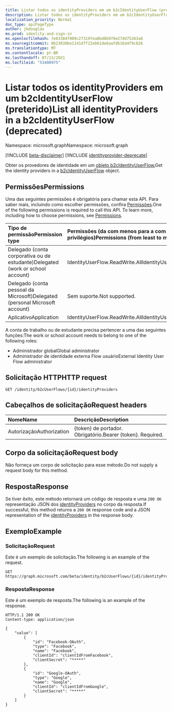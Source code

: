 ```yaml
---
title: Listar todos os identityProviders em um b2cIdentityUserFlow (preterido)
description: Listar todos os identityProviders em um b2cIdentityUserFlow. (preterido)
localization_priority: Normal
doc_type: apiPageType
author: jkdouglas
ms.prod: identity-and-sign-in
ms.openlocfilehash: 7e83384f009c273197ea8bd8b978e27dd75263a8
ms.sourcegitcommit: 8b23038be1141d7f22eb61de6aafdb16d4f9c826
ms.translationtype: MT
ms.contentlocale: pt-BR
ms.lasthandoff: 07/13/2021
ms.locfileid: "53400975"
---
```

# <a name="list-all-identityproviders-in-a-b2cidentityuserflow-deprecated"></a><span data-ttu-id="c6b24-104">Listar todos os identityProviders em um b2cIdentityUserFlow (preterido)</span><span class="sxs-lookup"><span data-stu-id="c6b24-104">List all identityProviders in a b2cIdentityUserFlow (deprecated)</span></span>

<span data-ttu-id="c6b24-105">Namespace: microsoft.graph</span><span class="sxs-lookup"><span data-stu-id="c6b24-105">Namespace: microsoft.graph</span></span>

[!INCLUDE [beta-disclaimer](../../includes/beta-disclaimer.md)]
[!INCLUDE [identityprovider-deprecate](../../includes/identityprovider-deprecate.md)]

<span data-ttu-id="c6b24-106">Obter os provedores de identidade em um [objeto b2cIdentityUserFlow.](../resources/b2cidentityuserflow.md)</span><span class="sxs-lookup"><span data-stu-id="c6b24-106">Get the identity providers in a [b2cIdentityUserFlow](../resources/b2cidentityuserflow.md) object.</span></span>

## <a name="permissions"></a><span data-ttu-id="c6b24-107">Permissões</span><span class="sxs-lookup"><span data-stu-id="c6b24-107">Permissions</span></span>

<span data-ttu-id="c6b24-p102">Uma das seguintes permissões é obrigatória para chamar esta API. Para saber mais, incluindo como escolher permissões, confira [Permissões](/graph/permissions-reference).</span><span class="sxs-lookup"><span data-stu-id="c6b24-p102">One of the following permissions is required to call this API. To learn more, including how to choose permissions, see [Permissions](/graph/permissions-reference).</span></span>

|<span data-ttu-id="c6b24-110">Tipo de permissão</span><span class="sxs-lookup"><span data-stu-id="c6b24-110">Permission type</span></span>      | <span data-ttu-id="c6b24-111">Permissões (da com menos para a com mais privilégios)</span><span class="sxs-lookup"><span data-stu-id="c6b24-111">Permissions (from least to most privileged)</span></span>              |
|:--------------------|:---------------------------------------------------------|
|<span data-ttu-id="c6b24-112">Delegado (conta corporativa ou de estudante)</span><span class="sxs-lookup"><span data-stu-id="c6b24-112">Delegated (work or school account)</span></span>|<span data-ttu-id="c6b24-113">IdentityUserFlow.ReadWrite.All</span><span class="sxs-lookup"><span data-stu-id="c6b24-113">IdentityUserFlow.ReadWrite.All</span></span>|
|<span data-ttu-id="c6b24-114">Delegado (conta pessoal da Microsoft)</span><span class="sxs-lookup"><span data-stu-id="c6b24-114">Delegated (personal Microsoft account)</span></span>| <span data-ttu-id="c6b24-115">Sem suporte.</span><span class="sxs-lookup"><span data-stu-id="c6b24-115">Not supported.</span></span>|
|<span data-ttu-id="c6b24-116">Aplicativo</span><span class="sxs-lookup"><span data-stu-id="c6b24-116">Application</span></span>| <span data-ttu-id="c6b24-117">IdentityUserFlow.ReadWrite.All</span><span class="sxs-lookup"><span data-stu-id="c6b24-117">IdentityUserFlow.ReadWrite.All</span></span>|

<span data-ttu-id="c6b24-118">A conta de trabalho ou de estudante precisa pertencer a uma das seguintes funções:</span><span class="sxs-lookup"><span data-stu-id="c6b24-118">The work or school account needs to belong to one of the following roles:</span></span>

* <span data-ttu-id="c6b24-119">Administrador global</span><span class="sxs-lookup"><span data-stu-id="c6b24-119">Global administrator</span></span>
* <span data-ttu-id="c6b24-120">Administrador de identidade externa Flow usuário</span><span class="sxs-lookup"><span data-stu-id="c6b24-120">External Identity User Flow administrator</span></span>

## <a name="http-request"></a><span data-ttu-id="c6b24-121">Solicitação HTTP</span><span class="sxs-lookup"><span data-stu-id="c6b24-121">HTTP request</span></span>

<!-- { "blockType": "ignored" } -->

```http
GET /identity/b2cUserFlows/{id}/identityProviders
```

## <a name="request-headers"></a><span data-ttu-id="c6b24-122">Cabeçalhos de solicitação</span><span class="sxs-lookup"><span data-stu-id="c6b24-122">Request headers</span></span>

|<span data-ttu-id="c6b24-123">Nome</span><span class="sxs-lookup"><span data-stu-id="c6b24-123">Name</span></span>|<span data-ttu-id="c6b24-124">Descrição</span><span class="sxs-lookup"><span data-stu-id="c6b24-124">Description</span></span>|
|:---------------|:----------|
|<span data-ttu-id="c6b24-125">Autorização</span><span class="sxs-lookup"><span data-stu-id="c6b24-125">Authorization</span></span>|<span data-ttu-id="c6b24-p103">{token} de portador. Obrigatório.</span><span class="sxs-lookup"><span data-stu-id="c6b24-p103">Bearer {token}. Required.</span></span>|

## <a name="request-body"></a><span data-ttu-id="c6b24-128">Corpo da solicitação</span><span class="sxs-lookup"><span data-stu-id="c6b24-128">Request body</span></span>

<span data-ttu-id="c6b24-129">Não forneça um corpo de solicitação para esse método.</span><span class="sxs-lookup"><span data-stu-id="c6b24-129">Do not supply a request body for this method.</span></span>

## <a name="response"></a><span data-ttu-id="c6b24-130">Resposta</span><span class="sxs-lookup"><span data-stu-id="c6b24-130">Response</span></span>

<span data-ttu-id="c6b24-131">Se tiver êxito, este método retornará um código de resposta e uma `200 OK` representação JSON dos [identityProviders](../resources/identityprovider.md) no corpo da resposta.</span><span class="sxs-lookup"><span data-stu-id="c6b24-131">If successful, this method returns a `200 OK` response code and a JSON representation of the [identityProviders](../resources/identityprovider.md) in the response body.</span></span>

## <a name="example"></a><span data-ttu-id="c6b24-132">Exemplo</span><span class="sxs-lookup"><span data-stu-id="c6b24-132">Example</span></span>

### <a name="request"></a><span data-ttu-id="c6b24-133">Solicitação</span><span class="sxs-lookup"><span data-stu-id="c6b24-133">Request</span></span>

<span data-ttu-id="c6b24-134">Este é um exemplo de solicitação.</span><span class="sxs-lookup"><span data-stu-id="c6b24-134">The following is an example of the request.</span></span>

<!-- {
  "blockType": "request",
  "name": "get_b2cUserFlow_list_identityProviders"
}
-->

``` http
GET https://graph.microsoft.com/beta/identity/b2cUserFlows/{id}/identityProviders
```

### <a name="response"></a><span data-ttu-id="c6b24-135">Resposta</span><span class="sxs-lookup"><span data-stu-id="c6b24-135">Response</span></span>

<span data-ttu-id="c6b24-136">Este é um exemplo de resposta.</span><span class="sxs-lookup"><span data-stu-id="c6b24-136">The following is an example of the response.</span></span>

<!-- {
  "blockType": "response",
  "truncated": true,
  "@odata.type": "microsoft.graph.identityProvider"
} -->

```http
HTTP/1.1 200 OK
Content-type: application/json

{
    "value": [
        {
            "id": "Facebook-OAuth",
            "type": "Facebook",
            "name": "Facebook",
            "clientId": "clientIdFromFacebook",
            "clientSecret": "*****"
        },
        {
            "id": "Google-OAuth",
            "type": "Google",
            "name": "Google",
            "clientId": "clientIdFromGoogle",
            "clientSecret": "*****"
        }
    ]
}
```
